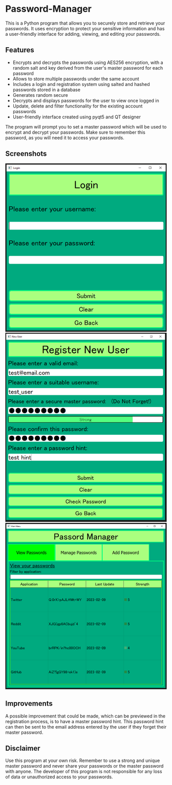# Password-Manager

This is a Python program that allows you to securely store and retrieve your passwords. It uses encryption to protect your sensitive information and has a user-friendly interface for adding, viewing, and editing your passwords.

## Features

- Encrypts and decrypts the passwords using AES256 encryption, with a random salt and key derived from the user's master password for each password
- Allows to store multiple passwords under the same account
- Includes a login and registration system using salted and hashed passwords stored in a database
- Generates random secure 
- Decrypts and displays passwords for the user to view once logged in
- Update, delete and filter functionality for the existing account passwords
- User-friendly interface created using pyqt5 and QT designer

The program will prompt you to set a master password which will be used to encrypt and decrypt your passwords. Make sure to remember this password, as you will need it to access your passwords.

## Screenshots

![Login](https://github.com/ChristianGleitzman/Password-Manager/blob/main/images/login.PNG)
![Registration](https://github.com/ChristianGleitzman/Password-Manager/blob/main/images/registration.PNG)
![Viewing Passwords](https://github.com/ChristianGleitzman/Password-Manager/blob/main/images/view_passwords.PNG)

## Improvements

A possible improvement that could be made, which can be previewed in the registration process, is to have a master password hint. This password hint can then be sent to the email address entered by the user if they forget their master password.

## Disclaimer

Use this program at your own risk. Remember to use a strong and unique master password and never share your passwords or the master password with anyone. The developer of this program is not responsible for any loss of data or unauthorized access to your passwords.
